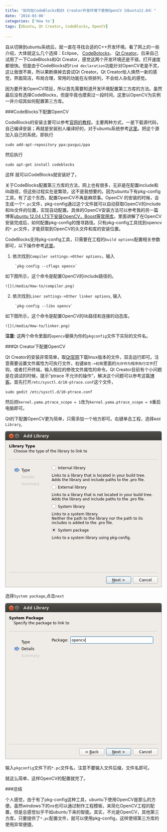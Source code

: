 ```yaml
---
title: "如何在CodeBlocks和Qt Creator开发环境下使用OpenCV（Ubuntu12.04）"
date: '2014-03-06'
categories: ['How to']
tags: [Ubuntu, Qt Creator, CodeBlocks, OpenCV]

---
```


自从切换到ubuntu系统后，就一直在寻找合适的C++开发环境。看了网上的一些介绍，大体就这么几个选择：Eclipse， [CodeBolocks]()， [Qt Creator]()。后来自己试用了一下CodeBlocks和Qt Creator，感觉这两个开发环境还是不错，打开速度都很快。但是由于CodeBlocks的`Find declaration`功能针对OpenCV老是不灵，这让我很不爽，所以果断换掉去尝试Qt Creator。Qt Creator给人焕然一新的感觉，界面简洁，布局合理，常用的功能在左侧排列，不会给人杂乱的感觉。

因为要开发OpenCV项目，所以首先需要知道开发环境配置第三方库的方法。虽然最后没有选择CodeBlocks，但是毕竟也摸索过一段时间，这里以OpenCV为实例一并介绍其如何配置第三方库。


###CodeBlocks下配置OpenCV

CodeBlocks的安装主要可以参考[官网的教程](http://www.codeblocks.org/downloads)。主要两种方式，一是下载源代码，自己编译安装；再就是安装别人编译好的，对于ubuntu系统参考[这里](https://launchpad.net/~pasgui/+archive/ppa/)。把这个源加入自己的系统，即执行
	
	sudo add-apt-repository ppa:pasgui/ppa

然后执行
	
	sudo apt-get install codeblocks 
这样 就可以CodeBlocks就安装好了。

<!-- more -->

关于CodeBlocks配置第三方库的方法，网上也有很多，无非是在配置include和lib路径，但这些过程实在是繁琐，这不是我想要的。因为ubuntu下有pkg-config工具，有了这个东西，配置OpenCV不再是麻烦事。OpenCV 的安装的时候，会生成一个`*.pc`文件，pkg-config通过这个文件就可以自动获取OpenCV的include和lib文件的位置，实现自动配置。具体的OpenCV安装方法可以参考我的另一篇博客[ubuntu 12.04 LTS下安装OpenCV，Boost等常用库](http://blog.skyoung.org/how-to/ubuntu-12-04-lts%E4%B8%8B%E5%AE%89%E8%A3%85opencv-boost%E7%AD%89%E5%B8%B8%E7%94%A8%E5%BA%93/)。里面讲解了在OpenCV安装完成后，如何配置pkg-config的搜寻路径。只有pkg-config工具找到opencv的`*.pc`文件，才能获取到OpenCV的头文件和库的安装位置。

CodeBlocks支持pkg-config工具，只需要在工程的`build options`配置相关参数即可，以下操作参考[这里](http://aravindev.blogspot.jp/2013/06/configuring-and-installing-opencv-using.html)。

1. 依次找到`Compiler settings->Other options`，输入

		`pkg-config --cflags opencv`
如下图所示，这个命令是配置OpenCV的include路径的。
 
	![](/media/How-to/compiler.png)

2. 依次找到`Liner settings->Other linker options`, 输入

		`pkg-config --libs opencv`
如下图所示，这个命令是配置OpenCV的lib路径和连接的动态库。

	![](/media/How-to/linker.png)

**注意:** 这两个命令里面的`opencv`替换为你的`pkgconfig`文件下实际的文件名。

###Qt Creator下配置OpenCV

Qt Creator的安装非常简单，取[Qt官网](http://qt-project.org/downloads)下载linux版本的文件，双击运行即可。注意需要设置文件属性为可执行文件，右键`属性->权限`里面的`允许作为程序执行文件`打钩，或者打开终端，输入相应的修改文件属性的命令。Qt Creator目前有个小问题是在调试的时候，提示“ptrace 不允许的操作”，解决这个问题可以参考这篇[博客](http://www.deder.at/wordpress/?p=307)。首先打开`/etc/sysctl.d/10-ptrace.conf`这个文件，
	
	sudo gedit /etc/sysctl.d/10-ptrace.conf

然后把`kernel.yama.ptrace_scope = 1`改为`kernel.yama.ptrace_scope = 0`重启电脑即可。

Qt的下配置OpenCV更为简单，只需添加一个地方即可。右键单击工程，选择`Add Library`,

![](/media/How-to/addlib.png)

选择`System package`,点击`next`

![](/media/How-to/package.png)

输入`pkgconfig`文件下的`*.pc`文件名，注意不要输入文件后缀，文件名即可。

就这么简单，这样OpenCV的配置就完了。

###总结

个人感觉，由于有了pkg-config这种工具，ubuntu下使用OpenCV是那么的方便。虽然windows下的vs也可以通过制作工程模板，来简化OpenCV工程的配置，但是总感觉似乎不如ubuntu下来的智能。其实，不光是OpenCV，其他第三方库，只要提供了`*.pc`配置文件，就可以使用pkg-config，这样使得第三方库的使用异常便捷。





